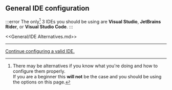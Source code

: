 ## General IDE configuration
:::error
The only[^1] 3 IDEs you should be using are **Visual Studio**, **JetBrains Rider**, or **Visual Studio Code**.
:::

<<General/IDE Alternatives.md>>

---  

[Continue configuring a valid IDE.](../IDE%20Configuration.md)

[^1]: There may be alternatives if you know what you're doing and how to configure them properly.  
If you are a beginner this **will not** be the case and you should be using the options on this page.